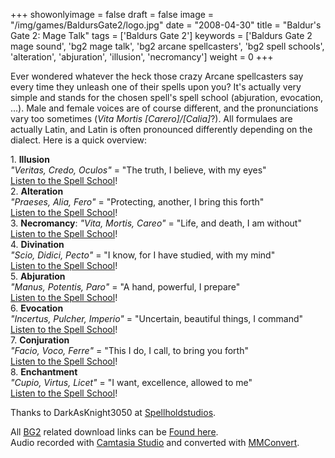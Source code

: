 +++
showonlyimage = false
draft = false
image = "/img/games/BaldursGate2/logo.jpg"
date = "2008-04-30"
title = "Baldur's Gate 2: Mage Talk"
tags = ['Baldurs Gate 2']
keywords = ['Baldurs Gate 2 mage sound', 'bg2 mage talk', 'bg2 arcane spellcasters', 'bg2 spell schools', 'alteration', 'abjuration', 'illusion', 'necromancy']
weight = 0
+++

<p class='vspace'>Ever wondered whatever the heck those crazy Arcane spellcasters say every time they unleash one of their spells upon you? It's actually very simple and stands for the chosen spell's spell school (abjuration, evocation, ...). Male and female voices are of course different, and the pronunciations vary too sometimes (<em>Vita Mortis [Carero]/[Calia]</em>?). All formulaes are actually Latin, and Latin is often pronounced differently depending on the dialect. Here is a quick overview:
</p>
<div class='vspace'></div><div><span class='rfloat'> <img src='/img/games/BaldursGate2/bg2_ill.gif' alt='' title='' /></span></div>
<div class='indent'>1. <strong>Illusion</strong><br /><em>"Veritas, Credo, Oculos"</em> = "The truth, I believe, with my eyes"<br /><a class='urllink' href='http://dl.gamesplanet.be/jefklak/BaldursGate2//bg2_illusion.mp3' rel='nofollow'>Listen to the Spell School</a>!
</div><div class='vspace'></div><div><span class='rfloat'> <img src='/img/games/BaldursGate2/bg2_alt.gif' alt='' title='' /></span></div>
<div class='indent'>2. <strong>Alteration</strong><br /><em>"Praeses, Alia, Fero"</em> = "Protecting, another, I bring this forth"<br /><a class='urllink' href='http://dl.gamesplanet.be/jefklak/BaldursGate2//bg2_alteration.mp3' rel='nofollow'>Listen to the Spell School</a>!
</div><div class='vspace'></div><div><span class='rfloat'> <img src='/img/games/BaldursGate2/bg2_necro.gif' alt='' title='' /></span></div>
<div class='indent'>3. <strong>Necromancy</strong>: <em>"Vita, Mortis, Careo"</em> = "Life, and death, I am without"<br /><a class='urllink' href='http://dl.gamesplanet.be/jefklak/BaldursGate2//bg2_necromancy.mp3' rel='nofollow'>Listen to the Spell School</a>!
</div><div class='vspace'></div><div><span class='rfloat'> <img src='/img/games/BaldursGate2/bg2_div.gif' alt='' title='' /></span></div>
<div class='indent'>4. <strong>Divination</strong><br /><em>"Scio, Didici, Pecto"</em> = "I know, for I have studied, with my mind"<br /><a class='urllink' href='http://dl.gamesplanet.be/jefklak/BaldursGate2//bg2_divination.mp3' rel='nofollow'>Listen to the Spell School</a>!
</div><div class='vspace'></div><div><span class='rfloat'> <img src='/img/games/BaldursGate2/bg2_abj.gif' alt='' title='' /></span></div>
<div class='indent'>5. <strong>Abjuration</strong><br /><em>"Manus, Potentis, Paro"</em> = "A hand, powerful, I prepare"<br /><a class='urllink' href='http://dl.gamesplanet.be/jefklak/BaldursGate2//bg2_abjuration.mp3' rel='nofollow'>Listen to the Spell School</a>!
</div><div class='vspace'></div><div><span class='rfloat'> <img src='/img/games/BaldursGate2/bg2_evo.gif' alt='' title='' /></span></div>
<div class='indent'>6. <strong>Evocation</strong><br /><em>"Incertus, Pulcher, Imperio"</em> = "Uncertain, beautiful things, I command"<br /><a class='urllink' href='http://dl.gamesplanet.be/jefklak/BaldursGate2//bg2_evocation.mp3' rel='nofollow'>Listen to the Spell School</a>!
</div><div class='vspace'></div><div><span class='rfloat'> <img src='/img/games/BaldursGate2/bg2_conj.gif' alt='' title='' /></span></div>
<div class='indent'>7. <strong>Conjuration</strong><br /><em>"Facio, Voco, Ferre"</em> = "This I do, I call, to bring you forth"<br /><a class='urllink' href='http://dl.gamesplanet.be/jefklak/BaldursGate2//bg2_conjuation.mp3' rel='nofollow'>Listen to the Spell School</a>!
</div><div class='vspace'></div><div><span class='rfloat'> <img src='/img/games/BaldursGate2/bg2_ench.gif' alt='' title='' /></span></div>
<div class='indent'>8. <strong>Enchantment</strong><br /><em>"Cupio, Virtus, Licet"</em> = "I want, excellence, allowed to me"<br /><a class='urllink' href='http://dl.gamesplanet.be/jefklak/BaldursGate2//bg2_enchantment.mp3' rel='nofollow'>Listen to the Spell School</a>!
</div><p class='vspace'>Thanks to <span class='wikiword'>DarkAsKnight3050</span> at <a target='_blank'  class='urllink' href='http://forums.spellholdstudios.net/index.php?showtopic=17190' rel='nofollow'>Spellholdstudios</a>.
</p>

<p>All <a class='wikilink' href='/tags/baldurs-gate-2/'>BG2</a> related download links can be <a class='wikilink' href='tags/baldurs-gate-2/'>Found here</a>.<br />Audio recorded with <a target='_blank'  class='urllink' href='http://www.techsmith.com/camtasia.asp' rel='nofollow'>Camtasia Studio</a> and converted with <a target='_blank'  class='urllink' href='http://mmconvert.sourceforge.net/en_us/' rel='nofollow'>MMConvert</a>.